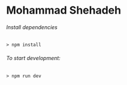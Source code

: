 # Mohammad Shehadeh

###### Install dependencies
```
> npm install
```

###### To start development:
```
> npm run dev
```
